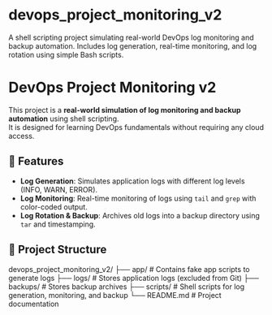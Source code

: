 # devops_project_monitoring_v2
A shell scripting project simulating real-world DevOps log monitoring and backup automation. Includes log generation, real-time monitoring, and log rotation using simple Bash scripts.
# DevOps Project Monitoring v2

This project is a **real-world simulation of log monitoring and backup automation** using shell scripting.  
It is designed for learning DevOps fundamentals without requiring any cloud access.  

## 📌 Features
- **Log Generation**: Simulates application logs with different log levels (INFO, WARN, ERROR).
- **Log Monitoring**: Real-time monitoring of logs using `tail` and `grep` with color-coded output.
- **Log Rotation & Backup**: Archives old logs into a backup directory using `tar` and timestamping.

## 📂 Project Structure

devops_project_monitoring_v2/
├── app/ # Contains fake app scripts to generate logs
├── logs/ # Stores application logs (excluded from Git)
├── backups/ # Stores backup archives
├── scripts/ # Shell scripts for log generation, monitoring, and backup
└── README.md # Project documentation
